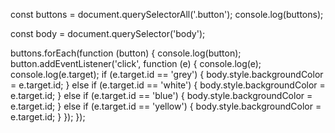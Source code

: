 const buttons = document.querySelectorAll('.button');
console.log(buttons);

const body = document.querySelector('body');

buttons.forEach(function (button) {
  console.log(button);
  button.addEventListener('click', function (e) {
    console.log(e);
    console.log(e.target);
    if (e.target.id == 'grey') {
      body.style.backgroundColor = e.target.id;
    } else if (e.target.id == 'white') {
      body.style.backgroundColor = e.target.id;
    } else if (e.target.id == 'blue') {
      body.style.backgroundColor = e.target.id;
    } else if (e.target.id == 'yellow') {
      body.style.backgroundColor = e.target.id;
    }
  });
});

